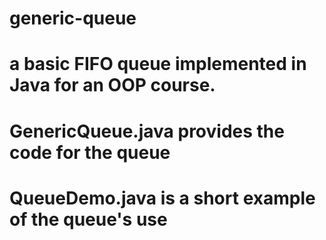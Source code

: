 # generic-queue
# a basic FIFO queue implemented in Java for an OOP course.
# GenericQueue.java provides the code for the queue
# QueueDemo.java is a short example of the queue's use
